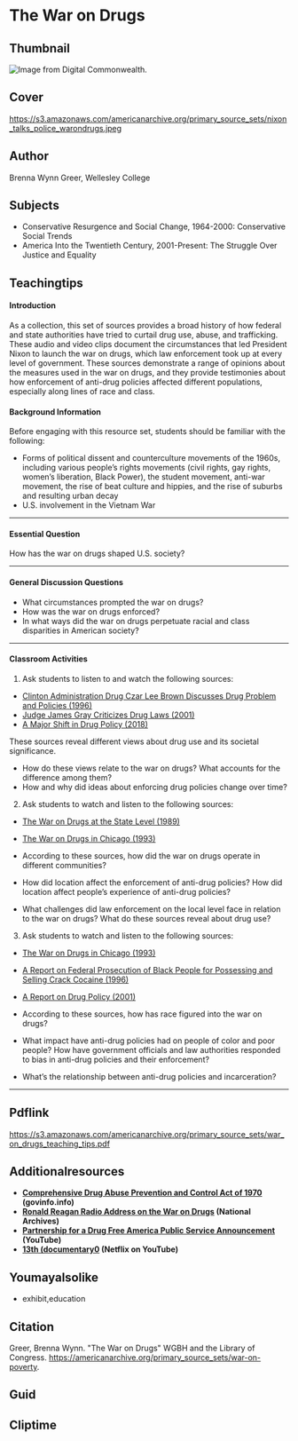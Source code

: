 # The War on Drugs

## Thumbnail

![Image from Digital Commonwealth.](https://s3.amazonaws.com/americanarchive.org/primary_source_sets/nixon_talks_police_warondrugs.jpeg "Image from Digital Commonwealth.")

## Cover
https://s3.amazonaws.com/americanarchive.org/primary_source_sets/nixon_talks_police_warondrugs.jpeg

## Author

Brenna Wynn Greer, Wellesley College

## Subjects

- Conservative Resurgence and Social Change, 1964-2000: Conservative Social Trends
- America Into the Twentieth Century, 2001-Present: The Struggle Over Justice and Equality



## Teachingtips

#### Introduction

As a collection, this set of sources provides a broad history of how federal and state authorities have tried to curtail drug use, abuse, and trafficking. These audio and video clips document the circumstances that led President Nixon to launch the war on drugs, which law enforcement took up at every level of government. These sources demonstrate a range of opinions about the measures used in the war on drugs, and they provide testimonies about how enforcement of anti-drug policies affected different populations, especially along lines of race and class.  

#### Background Information

Before engaging with this resource set, students should be familiar with the following:
- Forms of political dissent and counterculture movements of the 1960s, including various people’s rights movements (civil rights, gay rights, women’s liberation, Black Power), the student movement, anti-war movement, the rise of beat culture and hippies, and the rise of suburbs and resulting urban decay
- U.S. involvement in the Vietnam War




<hr>

#### Essential Question 

How has the war on drugs shaped U.S. society? 

<hr>

#### General Discussion Questions

- What circumstances prompted the war on drugs?
- How was the war on drugs enforced?
- In what ways did the war on drugs perpetuate racial and class disparities in American society?




<hr>

#### Classroom Activities

1) Ask students to listen to and watch the following sources:   

- [Clinton Administration Drug Czar Lee Brown Discusses Drug Problem and Policies (1996)](/primary_source_sets/war-on-drugs/6-529-th8bg2jq4s)
- [Judge James Gray Criticizes Drug Laws (2001)](/primary_source_sets/war-on-drugs/8-16-3x83j39b24)
- [A Major Shift in Drug Policy (2018)](/primary_source_sets/war-on-drugs/9-525-804xg9gf2)

These sources reveal different views about drug use and its societal significance. 
- How do these views relate to the war on drugs?  What accounts for the difference among them? 
- How and why did ideas about enforcing drug policies change over time?   



2) Ask students to watch and listen to the following sources: 


- [The War on Drugs at the State Level (1989)](/primary_source_sets/war-on-drugs/3-29-56zw3z50)
- [The War on Drugs in Chicago (1993)](/primary_source_sets/war-on-drugs/4-526-x639z91v3n)


- According to these sources, how did the  war on drugs operate in different communities? 
- How did location affect the enforcement of anti-drug policies? How did location affect people’s experience of anti-drug policies?
- What challenges did law enforcement on the local level face in relation to the war on drugs? What do these sources reveal about drug use?


3) Ask students to watch and listen to the following sources:
      

- [The War on Drugs in Chicago  (1993)](/primary_source_sets/war-on-drugs/4-526-x639z91v3n)
- [A Report on Federal Prosecution of Black People for Possessing and Selling Crack Cocaine (1996)](/primary_source_sets/war-on-drugs/5-507-s17sn01w0f)
- [A Report on Drug Policy (2001)](/primary_source_sets/war-on-drugs/7-259-m61bpj86)

- According to these sources, how has race figured into the war on drugs? 
- What impact have anti-drug policies had on people of color and poor people? How have government officials and law authorities responded to bias in anti-drug policies and their enforcement? 
- What’s the relationship between anti-drug policies and incarceration? 


<hr>

## Pdflink

https://s3.amazonaws.com/americanarchive.org/primary_source_sets/war_on_drugs_teaching_tips.pdf

## Additionalresources


- **[Comprehensive Drug Abuse Prevention and Control Act of 1970](https://www.govinfo.gov/content/pkg/STATUTE-84/pdf/STATUTE-84-Pg1236.pdf#page=7) (govinfo.info)**
- **[Ronald Reagan Radio Address on the War on Drugs](https://catalog.archives.gov/id/117700433) (National Archives)** 
- **[Partnership for a Drug Free America Public Service Announcement](https://www.youtube.com/watch?v=GOnENVylxPI) (YouTube)** 
- **[13th (documentary0](https://www.youtube.com/watch?v=krfcq5pF8u8) (Netflix on YouTube)** 



## Youmayalsolike
- exhibit,education

## Citation

Greer, Brenna Wynn. "The War on Drugs" WGBH and the Library of Congress. https://americanarchive.org/primary_source_sets/war-on-poverty.

## Guid
## Cliptime